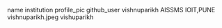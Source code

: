 name         institution         profile_pic         github_user
vishnuparikh AISSMS IOIT,PUNE    vishnuparikh.jpeg   vishuparikh
